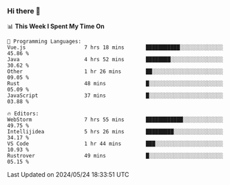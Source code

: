 ### Hi there 👋

<!--
**asdf12303116/asdf12303116** is a ✨ _special_ ✨ repository because its `README.md` (this file) appears on your GitHub profile.

Here are some ideas to get you started:

- 🔭 I’m currently working on ...
- 🌱 I’m currently learning ...
- 👯 I’m looking to collaborate on ...
- 🤔 I’m looking for help with ...
- 💬 Ask me about ...
- 📫 How to reach me: ...
- 😄 Pronouns: ...
- ⚡ Fun fact: ...
-->

<!--START_SECTION:waka-->
📊 **This Week I Spent My Time On** 

```text
💬 Programming Languages: 
Vue.js                   7 hrs 18 mins       ███████████░░░░░░░░░░░░░░   45.86 % 
Java                     4 hrs 52 mins       ████████░░░░░░░░░░░░░░░░░   30.62 % 
Other                    1 hr 26 mins        ██░░░░░░░░░░░░░░░░░░░░░░░   09.05 % 
Rust                     48 mins             █░░░░░░░░░░░░░░░░░░░░░░░░   05.09 % 
JavaScript               37 mins             █░░░░░░░░░░░░░░░░░░░░░░░░   03.88 % 

🔥 Editors: 
WebStorm                 7 hrs 55 mins       ████████████░░░░░░░░░░░░░   49.75 % 
Intellijidea             5 hrs 26 mins       █████████░░░░░░░░░░░░░░░░   34.17 % 
VS Code                  1 hr 44 mins        ███░░░░░░░░░░░░░░░░░░░░░░   10.93 % 
Rustrover                49 mins             █░░░░░░░░░░░░░░░░░░░░░░░░   05.15 % 
```


 Last Updated on 2024/05/24 18:33:51 UTC
<!--END_SECTION:waka-->
